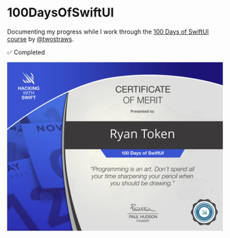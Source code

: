 # 100DaysOfSwiftUI

Documenting my progress while I work through the [100 Days of SwiftUI course](https://www.hackingwithswift.com/100/swiftui) by [@twostraws](https://github.com/twostraws).

✅ Completed

![Certificate of Merit](/100-Days-of-SwiftUI.png "100 Days of SwiftUI")